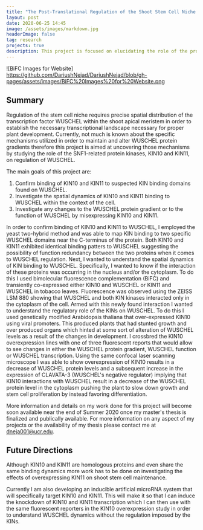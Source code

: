 ```yaml
---
title: "The Post-Translational Regulation of the Shoot Stem Cell Niche: KIN10 and KIN11"
layout: post
date: 2020-06-25 14:45
image: /assets/images/markdown.jpg
headerImage: false
tag: research
projects: true
description: This project is focused on elucidating the role of the protein kinasases KIN10 and KIN11 on the post-translational regulation of WUSCHEL
---
```


![BiFC Images for Website] https://github.com/DariushNejad/DariushNejad/blob/gh-pages/assets/images/BiFC%20Images%20for%20Website.png

## Summary

Regulation of the stem cell niche requires precise spatial distribution of the transcription factor WUSCHEL within the shoot apical meristem in order to establish the necessary transcriptional landscape necessary for proper plant development. Currently, not much is known about the specific mechanisms utilized in order to maintain and alter WUSCHEL protein gradients therefore this project is aimed at uncovering those mechanisms by studying the role of the SNF1-related protein kinases, KIN10 and KIN11, on regulation of WUSCHEL. 

The main goals of this project are:
1. Confirm binding of KIN10 and KIN11 to suspected KIN binding domains found on WUSCHEL.
2. Investigate the spatial dynamics of KIN10 and KIN11 binding to WUSCHEL within the context of the cell.
3. Investigate any changes to the WUSCHEL protein gradient or to the function of WUSCHEL by misexpressing KIN10 and KIN11. 

In order to confirm binding of KIN10 and KIN11 to WUSCHEL, I employed the yeast two-hybrid method and was able to map KIN binding to two specific WUSCHEL domains near the C-terminus of the protein. Both KIN10 and KIN11 exhibited identical binding patters to WUSCHEL suggesting the possibility of function redundancy between the two proteins when it comes to WUSCHEL regulation. Next, I wanted to understand the spatial dynamics of KIN binding to WUSCHEL. Specifically, I wanted to know if the interaction of these proteins was occurring in the nucleus and/or the cytoplasm. To do this I used bimolecular fluorescence complementation (BiFC) and transiently co-expressed either KIN10 and WUSCHEL or KIN11 and WUSCHEL in tobacco leaves. Fluorescence was observed using the ZEISS LSM 880 showing that WUSCHEL and both KIN kinases interacted only in the cytoplasm of the cell. Armed with this newly found interaction I wanted to understand the regulatory role of the KINs on WUSCHEL. To do this I used genetically modified Arabidopsis thaliana that over-expressed KIN10 using viral promoters. This produced plants that had stunted growth and over produced organs which hinted at some sort of alteration of WUSCHEL levels as a result of the changes in development. I crossbred the KIN10 overexpression lines with one of three fluorescent reports that would allow to see changes in either the WUSCHEL protein gradient, WUSCHEL function or WUSCHEL transcription. Using the same confocal laser scanning microscope I was able to show overexpression of KIN10 results in a decrease of WUSCHEL protein levels and a subsequent increase in the expression of CLAVATA-3 (WUSCHEL's negative regulator) implying that KIN10 interactions with WUSCHEL result in a decrease of the WUSCHEL protein level in the cytoplasm pushing the plant to slow down growth and stem cell proliferation by instead favoring differentiation.       

More information and details on my work done for this project will become soon available near the end of Summer 2020 once my master's thesis is finalized and publically available. For more information on any aspect of my projects or the availability of my thesis please contact me at dneja001@ucr.edu.   

## Future Directions

Although KIN10 and KIN11 are homologous proteins and even share the same binding dynamics more work has to be done on investigating the effects of overexpressing KIN11 on shoot stem cell maintenance.

Currently I am also developing an inducible artificial microRNA system that will specifically target KIN10 and KIN11. This will make it so that I can induce the knockdown of KIN10 and KIN11 transcription which I can then use with the same fluorescent reporters in the KIN10 overexpression study in order to understand WUSCHEL dynamics without the regulation imposed by the KINs. 
